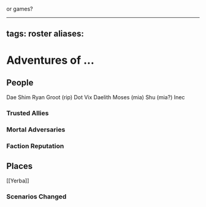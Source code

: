 or games?

---
tags: roster
aliases:
---
# Adventures of ...
## People
Dae Shim
Ryan Groot (rip)
Dot
Vix
Daelith
Moses (mia)
Shu (mia?)
Inec

### Trusted Allies
### Mortal Adversaries
### Faction Reputation
## Places
[[Yerba]]
### Scenarios Changed
